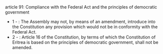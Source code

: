 article 91: Compliance with the Federal Act and the principles of democratic government

<ul>
			<li>1 - : The Assembly may not, by means of an amendment, introduce into the Constitution any provision which would not be in conformity with the Federal Act.<ul>
			</ul></li>			<li>2 - : Article 16 of the Constitution, by terms of which the Constitution of Eritrea is based on the principles of democratic government, shall not be amended.<ul>
			</ul></li></ul>